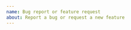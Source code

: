 ```yaml
---
name: Bug report or feature request
about: Report a bug or request a new feature
---
```


<!--

Please read the following before submitting a new issue:

Do NOT create GitHub issues if you have a question about go-imap or about the IMAP protocol in general. Ask questions on IRC in ##emersion on Freenode.

-->
